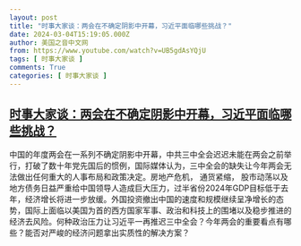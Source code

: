 ```yaml
---
layout: post
title: "时事大家谈：两会在不确定阴影中开幕，习近平面临哪些挑战？"
date: 2024-03-04T15:19:05.000Z
author: 美国之音中文网
from: https://www.youtube.com/watch?v=UB5gdAsYQjU
tags: [ 时事大家谈 ]
comments: True
categories: [ 时事大家谈 ]
---
```

<!--1709565545000-->
[时事大家谈：两会在不确定阴影中开幕，习近平面临哪些挑战？](https://www.youtube.com/watch?v=UB5gdAsYQjU)
------

<div>
中国的年度两会在一系列不确定阴影中开幕，中共三中全会迟迟未能在两会之前举行，打破了数十年党先国后的惯例，国际媒体认为，三中全会的缺失让今年两会无法做出任何重大的人事布局和政策决定。房地产危机， 通货紧缩， 股市动荡以及地方债务日益严重给中国领导人造成巨大压力，过半省份2024年GDP目标低于去年，经济增长将进一步放缓。外国投资撤出中国的速度和规模继续呈净增长的态势，国际上面临以美国为首的西方国家军事、政治和科技上的围堵以及稳步推进的经济去风险。何种政治压力让习近平一再推迟三中全会？今年两会的重要看点有哪些？能否对严峻的经济问题拿出实质性的解决方案？
</div>
